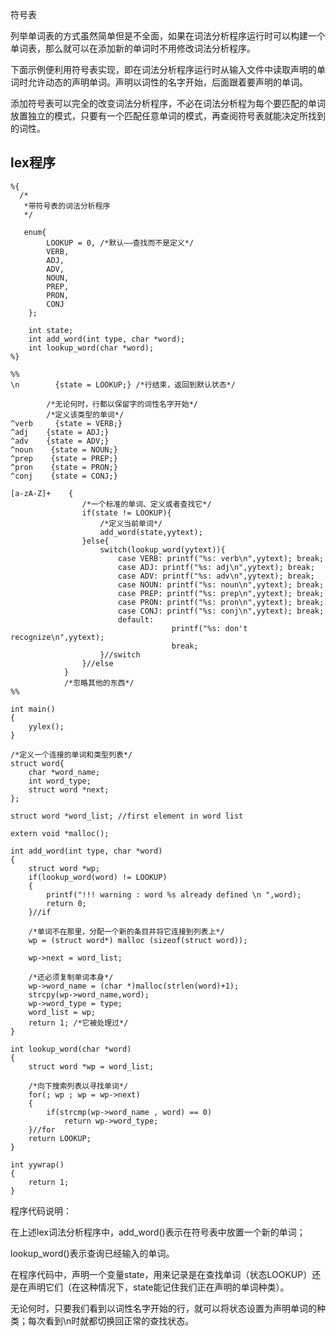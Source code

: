 符号表

列举单词表的方式虽然简单但是不全面，如果在词法分析程序运行时可以构建一个单词表，那么就可以在添加新的单词时不用修改词法分析程序。

下面示例便利用符号表实现，即在词法分析程序运行时从输入文件中读取声明的单词时允许动态的声明单词。声明以词性的名字开始，后面跟着要声明的单词。

添加符号表可以完全的改变词法分析程序，不必在词法分析程为每个要匹配的单词放置独立的模式，只要有一个匹配任意单词的模式，再查阅符号表就能决定所找到的词性。

## lex程序

```
%{
  /*
   *带符号表的词法分析程序
   */

   enum{
        LOOKUP = 0, /*默认——查找而不是定义*/
        VERB,
        ADJ,
        ADV,
        NOUN,
        PREP,
        PRON,
        CONJ
    };

    int state;
    int add_word(int type, char *word);
    int lookup_word(char *word);
%}

%%
\n        {state = LOOKUP;} /*行结束，返回到默认状态*/

        /*无论何时，行都以保留字的词性名字开始*/
        /*定义该类型的单词*/
^verb     {state = VERB;}
^adj    {state = ADJ;}
^adv    {state = ADV;}
^noun    {state = NOUN;}
^prep    {state = PREP;}
^pron    {state = PRON;}
^conj    {state = CONJ;}

[a-zA-Z]+    {
                /*一个标准的单词、定义或者查找它*/
                if(state != LOOKUP){
                    /*定义当前单词*/
                    add_word(state,yytext);
                }else{
                    switch(lookup_word(yytext)){
                        case VERB: printf("%s: verb\n",yytext); break;
                        case ADJ: printf("%s: adj\n",yytext); break;
                        case ADV: printf("%s: adv\n",yytext); break;
                        case NOUN: printf("%s: noun\n",yytext); break;
                        case PREP: printf("%s: prep\n",yytext); break;
                        case PRON: printf("%s: pron\n",yytext); break;
                        case CONJ: printf("%s: conj\n",yytext); break;
                        default:
                                    printf("%s: don't recognize\n",yytext);
                                    break;
                    }//switch
                }//else
            }
            /*忽略其他的东西*/
%%

int main()
{
    yylex();
}

/*定义一个连接的单词和类型列表*/
struct word{
    char *word_name;
    int word_type;
    struct word *next;
};

struct word *word_list; //first element in word list

extern void *malloc();

int add_word(int type, char *word)
{
    struct word *wp;
    if(lookup_word(word) != LOOKUP)
    {
        printf("!!! warning : word %s already defined \n ",word);
        return 0;
    }//if

    /*单词不在那里，分配一个新的条目并将它连接到列表上*/
    wp = (struct word*) malloc (sizeof(struct word));

    wp->next = word_list;

    /*还必须复制单词本身*/
    wp->word_name = (char *)malloc(strlen(word)+1);
    strcpy(wp->word_name,word);
    wp->word_type = type;
    word_list = wp;
    return 1; /*它被处理过*/
}

int lookup_word(char *word)
{
    struct word *wp = word_list;

    /*向下搜索列表以寻找单词*/
    for(; wp ; wp = wp->next)
    {
        if(strcmp(wp->word_name , word) == 0)
            return wp->word_type;
    }//for
    return LOOKUP;
}

int yywrap()
{
    return 1;
}
```

程序代码说明：

在上述lex词法分析程序中，add\_word\(\)表示在符号表中放置一个新的单词；



lookup\_word\(\)表示查询已经输入的单词。



在程序代码中，声明一个变量state，用来记录是在查找单词（状态LOOKUP）还是在声明它们（在这种情况下，state能记住我们正在声明的单词种类）。



无论何时，只要我们看到以词性名字开始的行，就可以将状态设置为声明单词的种类；每次看到\n时就都切换回正常的查找状态。




